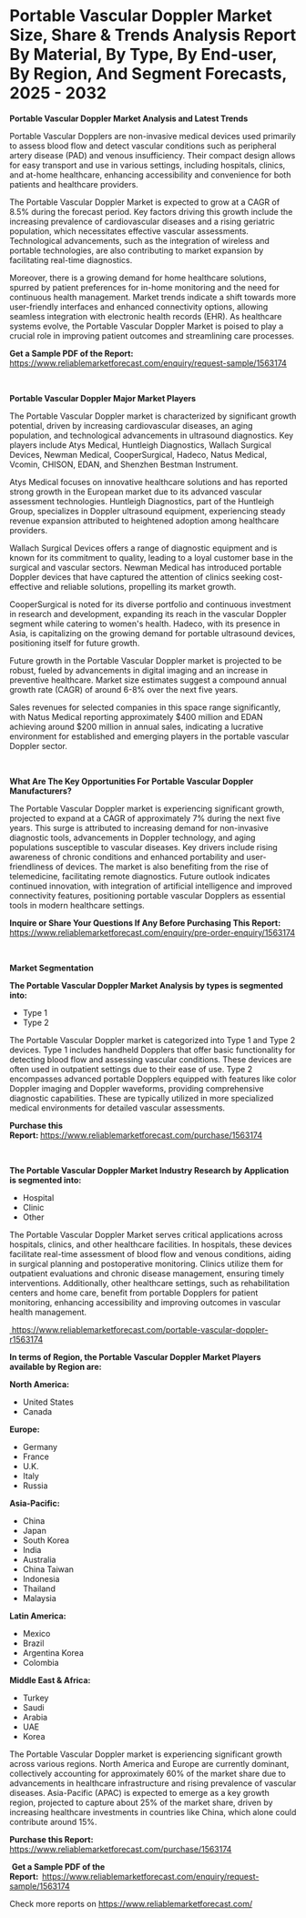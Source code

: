 <p><h1>Portable Vascular Doppler Market Size, Share & Trends Analysis Report By Material, By Type, By End-user, By Region, And Segment Forecasts, 2025 - 2032</h1></p><p><strong>Portable Vascular Doppler Market Analysis and Latest Trends</strong></p>
<p><p>Portable Vascular Dopplers are non-invasive medical devices used primarily to assess blood flow and detect vascular conditions such as peripheral artery disease (PAD) and venous insufficiency. Their compact design allows for easy transport and use in various settings, including hospitals, clinics, and at-home healthcare, enhancing accessibility and convenience for both patients and healthcare providers.</p><p>The Portable Vascular Doppler Market is expected to grow at a CAGR of 8.5% during the forecast period. Key factors driving this growth include the increasing prevalence of cardiovascular diseases and a rising geriatric population, which necessitates effective vascular assessments. Technological advancements, such as the integration of wireless and portable technologies, are also contributing to market expansion by facilitating real-time diagnostics.</p><p>Moreover, there is a growing demand for home healthcare solutions, spurred by patient preferences for in-home monitoring and the need for continuous health management. Market trends indicate a shift towards more user-friendly interfaces and enhanced connectivity options, allowing seamless integration with electronic health records (EHR). As healthcare systems evolve, the Portable Vascular Doppler Market is poised to play a crucial role in improving patient outcomes and streamlining care processes.</p></p>
<p><strong>Get a Sample PDF of the Report:&nbsp;</strong> <a href="https://www.reliablemarketforecast.com/enquiry/request-sample/1563174?utm_campaign=2750&utm_medium=2&utm_source=Github&utm_content=ia&utm_term=04032025&utm_id=portable-vascular-doppler">https://www.reliablemarketforecast.com/enquiry/request-sample/1563174</a></p>
<p>&nbsp;</p>
<p><strong>Portable Vascular Doppler Major Market Players</strong></p>
<p><p>The Portable Vascular Doppler market is characterized by significant growth potential, driven by increasing cardiovascular diseases, an aging population, and technological advancements in ultrasound diagnostics. Key players include Atys Medical, Huntleigh Diagnostics, Wallach Surgical Devices, Newman Medical, CooperSurgical, Hadeco, Natus Medical, Vcomin, CHISON, EDAN, and Shenzhen Bestman Instrument.</p><p>Atys Medical focuses on innovative healthcare solutions and has reported strong growth in the European market due to its advanced vascular assessment technologies. Huntleigh Diagnostics, part of the Huntleigh Group, specializes in Doppler ultrasound equipment, experiencing steady revenue expansion attributed to heightened adoption among healthcare providers.</p><p>Wallach Surgical Devices offers a range of diagnostic equipment and is known for its commitment to quality, leading to a loyal customer base in the surgical and vascular sectors. Newman Medical has introduced portable Doppler devices that have captured the attention of clinics seeking cost-effective and reliable solutions, propelling its market growth.</p><p>CooperSurgical is noted for its diverse portfolio and continuous investment in research and development, expanding its reach in the vascular Doppler segment while catering to women's health. Hadeco, with its presence in Asia, is capitalizing on the growing demand for portable ultrasound devices, positioning itself for future growth.</p><p>Future growth in the Portable Vascular Doppler market is projected to be robust, fueled by advancements in digital imaging and an increase in preventive healthcare. Market size estimates suggest a compound annual growth rate (CAGR) of around 6-8% over the next five years.</p><p>Sales revenues for selected companies in this space range significantly, with Natus Medical reporting approximately $400 million and EDAN achieving around $200 million in annual sales, indicating a lucrative environment for established and emerging players in the portable vascular Doppler sector.</p></p>
<p>&nbsp;</p>
<p><strong>What Are The Key Opportunities For Portable Vascular Doppler Manufacturers?</strong></p>
<p><p>The Portable Vascular Doppler market is experiencing significant growth, projected to expand at a CAGR of approximately 7% during the next five years. This surge is attributed to increasing demand for non-invasive diagnostic tools, advancements in Doppler technology, and aging populations susceptible to vascular diseases. Key drivers include rising awareness of chronic conditions and enhanced portability and user-friendliness of devices. The market is also benefiting from the rise of telemedicine, facilitating remote diagnostics. Future outlook indicates continued innovation, with integration of artificial intelligence and improved connectivity features, positioning portable vascular Dopplers as essential tools in modern healthcare settings.</p></p>
<p><strong>Inquire or Share Your Questions If Any Before Purchasing This Report:</strong> <a href="https://www.reliablemarketforecast.com/enquiry/pre-order-enquiry/1563174?utm_campaign=2750&utm_medium=2&utm_source=Github&utm_content=ia&utm_term=04032025&utm_id=portable-vascular-doppler">https://www.reliablemarketforecast.com/enquiry/pre-order-enquiry/1563174</a></p>
<p>&nbsp;</p>
<p><strong>Market Segmentation</strong></p>
<p><strong>The Portable Vascular Doppler Market Analysis by types is segmented into:</strong></p>
<p><ul><li>Type 1</li><li>Type 2</li></ul></p>
<p><p>The Portable Vascular Doppler market is categorized into Type 1 and Type 2 devices. Type 1 includes handheld Dopplers that offer basic functionality for detecting blood flow and assessing vascular conditions. These devices are often used in outpatient settings due to their ease of use. Type 2 encompasses advanced portable Dopplers equipped with features like color Doppler imaging and Doppler waveforms, providing comprehensive diagnostic capabilities. These are typically utilized in more specialized medical environments for detailed vascular assessments.</p></p>
<p><strong>Purchase this Report:&nbsp;</strong><a href="https://www.reliablemarketforecast.com/purchase/1563174?utm_campaign=2750&utm_medium=2&utm_source=Github&utm_content=ia&utm_term=04032025&utm_id=portable-vascular-doppler">https://www.reliablemarketforecast.com/purchase/1563174</a></p>
<p>&nbsp;</p>
<p><strong>The Portable Vascular Doppler Market Industry Research by Application is segmented into:</strong></p>
<p><ul><li>Hospital</li><li>Clinic</li><li>Other</li></ul></p>
<p><p>The Portable Vascular Doppler Market serves critical applications across hospitals, clinics, and other healthcare facilities. In hospitals, these devices facilitate real-time assessment of blood flow and venous conditions, aiding in surgical planning and postoperative monitoring. Clinics utilize them for outpatient evaluations and chronic disease management, ensuring timely interventions. Additionally, other healthcare settings, such as rehabilitation centers and home care, benefit from portable Dopplers for patient monitoring, enhancing accessibility and improving outcomes in vascular health management.</p></p>
<p><a href="https://www.reliablemarketforecast.com/portable-vascular-doppler-r1563174?utm_campaign=2750&utm_medium=2&utm_source=Github&utm_content=ia&utm_term=04032025&utm_id=portable-vascular-doppler">&nbsp;https://www.reliablemarketforecast.com/portable-vascular-doppler-r1563174</a></p>
<p><strong>In terms of Region, the Portable Vascular Doppler Market Players available by Region are:</strong></p>
<p>
    <p> <strong> North America: </strong>
        <ul>
            <li>United States</li>
            <li>Canada</li>
        </ul>
        </p> 
    <p> <strong> Europe: </strong>
        <ul>
            <li>Germany</li>
            <li>France</li>
            <li>U.K.</li>
            <li>Italy</li>
            <li>Russia</li>
        </ul>
        </p> 
    <p> <strong> Asia-Pacific: </strong>
        <ul>
            <li>China</li>
            <li>Japan</li>
            <li>South Korea</li>
            <li>India</li>
            <li>Australia</li>
            <li>China Taiwan</li>
            <li>Indonesia</li>
            <li>Thailand</li>
            <li>Malaysia</li>
        </ul>
        </p> 
    <p> <strong> Latin America: </strong>
        <ul>
            <li>Mexico</li>
            <li>Brazil</li>
            <li>Argentina Korea</li>
            <li>Colombia</li>
        </ul>
        </p> 
    <p> <strong> Middle East & Africa: </strong>
        <ul>
            <li>Turkey</li>
            <li>Saudi</li>
            <li>Arabia</li>
            <li>UAE</li>
            <li>Korea</li>
        </ul>
    </p>
    </p>
<p><p>The Portable Vascular Doppler market is experiencing significant growth across various regions. North America and Europe are currently dominant, collectively accounting for approximately 60% of the market share due to advancements in healthcare infrastructure and rising prevalence of vascular diseases. Asia-Pacific (APAC) is expected to emerge as a key growth region, projected to capture about 25% of the market share, driven by increasing healthcare investments in countries like China, which alone could contribute around 15%.</p></p>
<p><strong>Purchase this Report: </strong><a href="https://www.reliablemarketforecast.com/purchase/1563174?utm_campaign=2750&utm_medium=2&utm_source=Github&utm_content=ia&utm_term=04032025&utm_id=portable-vascular-doppler">https://www.reliablemarketforecast.com/purchase/1563174</a></p>
<p>&nbsp;<strong>Get a Sample PDF of the Report:&nbsp;&nbsp;</strong><a href="https://www.reliablemarketforecast.com/enquiry/request-sample/1563174?utm_campaign=2750&utm_medium=2&utm_source=Github&utm_content=ia&utm_term=04032025&utm_id=portable-vascular-doppler">https://www.reliablemarketforecast.com/enquiry/request-sample/1563174</a></p>
<p><strong></strong></p>
<p>Check more reports on <a href="https://www.reliablemarketforecast.com/?utm_campaign=2750&utm_medium=2&utm_source=Github&utm_content=ia&utm_term=04032025&utm_id=portable-vascular-doppler">https://www.reliablemarketforecast.com/</a></p>